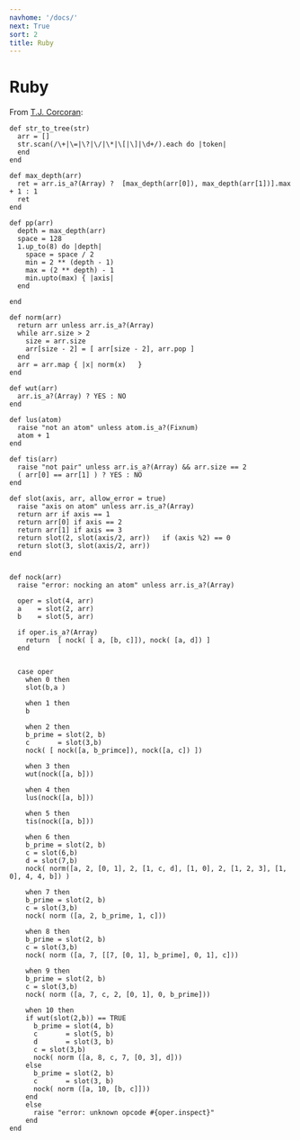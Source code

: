```yaml
---
navhome: '/docs/'
next: True
sort: 2
title: Ruby
---
```


# Ruby

From [T.J.
Corcoran](https://github.com/TJamesCorcoran/nock/blob/master/nock.rb):

    def str_to_tree(str)
      arr = []
      str.scan(/\+|\=|\?|\/|\*|\[|\]|\d+/).each do |token|
      end
    end

    def max_depth(arr)
      ret = arr.is_a?(Array) ?  [max_depth(arr[0]), max_depth(arr[1])].max + 1 : 1
      ret 
    end

    def pp(arr)
      depth = max_depth(arr)
      space = 128
      1.up_to(8) do |depth|
        space = space / 2
        min = 2 ** (depth - 1) 
        max = (2 ** depth) - 1
        min.upto(max) { |axis| 
      end

    end

    def norm(arr)
      return arr unless arr.is_a?(Array)
      while arr.size > 2
        size = arr.size
        arr[size - 2] = [ arr[size - 2], arr.pop ]
      end
      arr = arr.map { |x| norm(x)   } 
    end

    def wut(arr)
      arr.is_a?(Array) ? YES : NO
    end

    def lus(atom)
      raise "not an atom" unless atom.is_a?(Fixnum)
      atom + 1
    end

    def tis(arr)
      raise "not pair" unless arr.is_a?(Array) && arr.size == 2
      ( arr[0] == arr[1] ) ? YES : NO
    end

    def slot(axis, arr, allow_error = true)
      raise "axis on atom" unless arr.is_a?(Array)
      return arr if axis == 1
      return arr[0] if axis == 2
      return arr[1] if axis == 3
      return slot(2, slot(axis/2, arr))   if (axis %2) == 0
      return slot(3, slot(axis/2, arr))
    end


    def nock(arr)
      raise "error: nocking an atom" unless arr.is_a?(Array)

      oper = slot(4, arr)
      a    = slot(2, arr)
      b    = slot(5, arr)

      if oper.is_a?(Array)
        return  [ nock( [ a, [b, c]]), nock( [a, d]) ] 
      end


      case oper
        when 0 then
        slot(b,a )

        when 1 then 
        b
        
        when 2 then       
        b_prime = slot(2, b)
        c       = slot(3,b)
        nock( [ nock([a, b_primce]), nock([a, c]) ])
                
        when 3 then 
        wut(nock([a, b]))

        when 4 then 
        lus(nock([a, b]))

        when 5 then 
        tis(nock([a, b]))

        when 6 then
        b_prime = slot(2, b)
        c = slot(6,b)
        d = slot(7,b)
        nock( norm([a, 2, [0, 1], 2, [1, c, d], [1, 0], 2, [1, 2, 3], [1, 0], 4, 4, b]) )
          
        when 7 then
        b_prime = slot(2, b)
        c = slot(3,b)
        nock( norm ([a, 2, b_prime, 1, c]))

        when 8 then
        b_prime = slot(2, b)
        c = slot(3,b)
        nock( norm ([a, 7, [[7, [0, 1], b_prime], 0, 1], c]))

        when 9 then
        b_prime = slot(2, b)
        c = slot(3,b)
        nock( norm ([a, 7, c, 2, [0, 1], 0, b_prime]))

        when 10 then
        if wut(slot(2,b)) == TRUE
          b_prime = slot(4, b)
          c       = slot(5, b)
          d       = slot(3, b)
          c = slot(3,b)
          nock( norm ([a, 8, c, 7, [0, 3], d]))
        else
          b_prime = slot(2, b)
          c       = slot(3, b)
          nock( norm ([a, 10, [b, c]]))
        end
        else
          raise "error: unknown opcode #{oper.inspect}" 
        end
    end
